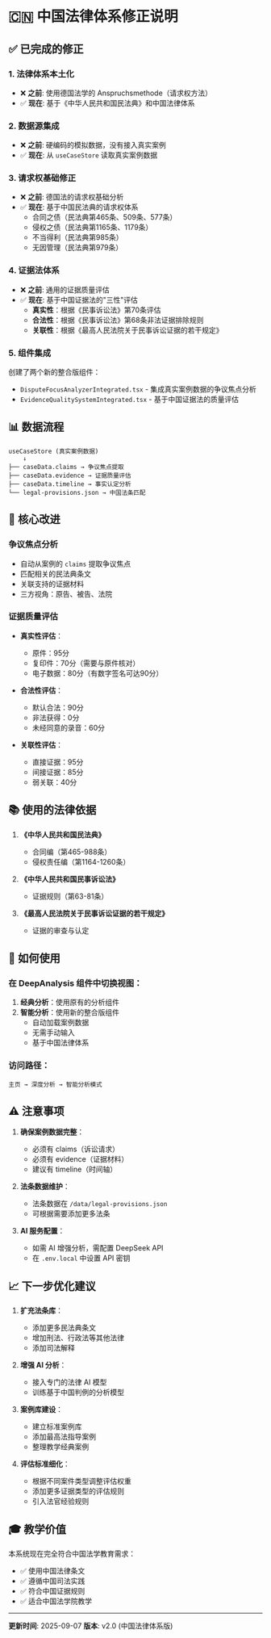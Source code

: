 # 🇨🇳 中国法律体系修正说明

## ✅ 已完成的修正

### 1. **法律体系本土化**
- ❌ **之前**: 使用德国法学的 Anspruchsmethode（请求权方法）
- ✅ **现在**: 基于《中华人民共和国民法典》和中国法律体系

### 2. **数据源集成**
- ❌ **之前**: 硬编码的模拟数据，没有接入真实案例
- ✅ **现在**: 从 `useCaseStore` 读取真实案例数据

### 3. **请求权基础修正**
- ❌ **之前**: 德国法的请求权基础分析
- ✅ **现在**: 基于中国民法典的请求权体系
  - 合同之债（民法典第465条、509条、577条）
  - 侵权之债（民法典第1165条、1179条）
  - 不当得利（民法典第985条）
  - 无因管理（民法典第979条）

### 4. **证据法体系**
- ❌ **之前**: 通用的证据质量评估
- ✅ **现在**: 基于中国证据法的"三性"评估
  - **真实性**：根据《民事诉讼法》第70条评估
  - **合法性**：根据《民事诉讼法》第68条非法证据排除规则
  - **关联性**：根据《最高人民法院关于民事诉讼证据的若干规定》

### 5. **组件集成**
创建了两个新的整合版组件：
- `DisputeFocusAnalyzerIntegrated.tsx` - 集成真实案例数据的争议焦点分析
- `EvidenceQualitySystemIntegrated.tsx` - 基于中国证据法的质量评估

## 📊 数据流程

```
useCaseStore (真实案例数据)
    ↓
├── caseData.claims → 争议焦点提取
├── caseData.evidence → 证据质量评估
├── caseData.timeline → 事实认定分析
└── legal-provisions.json → 中国法条匹配
```

## 🎯 核心改进

### 争议焦点分析
- 自动从案例的 `claims` 提取争议焦点
- 匹配相关的民法典条文
- 关联支持的证据材料
- 三方视角：原告、被告、法院

### 证据质量评估
- **真实性评估**：
  - 原件：95分
  - 复印件：70分（需要与原件核对）
  - 电子数据：80分（有数字签名可达90分）

- **合法性评估**：
  - 默认合法：90分
  - 非法获得：0分
  - 未经同意的录音：60分

- **关联性评估**：
  - 直接证据：95分
  - 间接证据：85分
  - 弱关联：40分

## 📚 使用的法律依据

1. **《中华人民共和国民法典》**
   - 合同编（第465-988条）
   - 侵权责任编（第1164-1260条）

2. **《中华人民共和国民事诉讼法》**
   - 证据规则（第63-81条）

3. **《最高人民法院关于民事诉讼证据的若干规定》**
   - 证据的审查与认定

## 🔧 如何使用

### 在 DeepAnalysis 组件中切换视图：

1. **经典分析**：使用原有的分析组件
2. **智能分析**：使用新的整合版组件
   - 自动加载案例数据
   - 无需手动输入
   - 基于中国法律体系

### 访问路径：
```
主页 → 深度分析 → 智能分析模式
```

## ⚠️ 注意事项

1. **确保案例数据完整**：
   - 必须有 claims（诉讼请求）
   - 必须有 evidence（证据材料）
   - 建议有 timeline（时间轴）

2. **法条数据维护**：
   - 法条数据在 `/data/legal-provisions.json`
   - 可根据需要添加更多法条

3. **AI 服务配置**：
   - 如需 AI 增强分析，需配置 DeepSeek API
   - 在 `.env.local` 中设置 API 密钥

## 📈 下一步优化建议

1. **扩充法条库**：
   - 添加更多民法典条文
   - 增加刑法、行政法等其他法律
   - 添加司法解释

2. **增强 AI 分析**：
   - 接入专门的法律 AI 模型
   - 训练基于中国判例的分析模型

3. **案例库建设**：
   - 建立标准案例库
   - 添加最高法指导案例
   - 整理教学经典案例

4. **评估标准细化**：
   - 根据不同案件类型调整评估权重
   - 添加更多证据类型的评估规则
   - 引入法官经验规则

## 🎓 教学价值

本系统现在完全符合中国法学教育需求：
- ✅ 使用中国法律条文
- ✅ 遵循中国司法实践
- ✅ 符合中国证据规则
- ✅ 适合中国法学院教学

---

**更新时间**: 2025-09-07
**版本**: v2.0 (中国法律体系版)